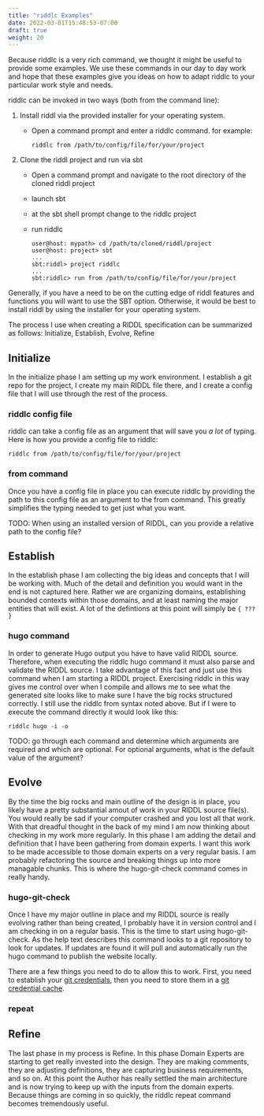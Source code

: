 ```yaml
---
title: "riddlc Examples"
date: 2022-03-01T15:48:53-07:00
draft: true
weight: 20
---
```


Because riddlc is a very rich command, we thought it might be useful to provide
some examples. We use these commands in our day to day work and hope that these
examples give you ideas on how to adapt riddlc to your particular work style
and needs.

riddlc can be invoked in two ways (both from the command line):
1. Install riddl via the provided installer for your operating system. 
    * Open a command prompt and enter a riddlc command. for example:

        ```riddlc from /path/to/config/file/for/your/project```
2. Clone the riddl project and run via sbt
    * Open a command prompt and navigate to the root directory of the cloned 
      riddl project
    * launch sbt
    * at the sbt shell prompt change to the riddlc project
    * run riddlc
    
        ```
        user@host: mypath> cd /path/to/cloned/riddl/project
        user@host: project> sbt
        ...
        sbt:riddl> project riddlc
        ...
        sbt:riddlc> run from /path/to/config/file/for/your/project
        ```

Generally, if you have a need to be on the cutting edge of riddl features and
functions you will want to use the SBT option. Otherwise, it would be best to
install riddl by using the installer for your operating system.

The process I use when creating a RIDDL specification can be summarized as
follows: Initialize, Establish, Evolve, Refine

## Initialize
In the initialize phase I am setting up my work environment. I establish a git
repo for the project, I create my main RIDDL file there, and I create a config
file that I will use through the rest of the process.

### riddlc config file
riddlc can take a config file as an argument that will save you _a lot_ of
typing. Here is how you provide a config file to riddlc:
```
riddlc from /path/to/config/file/for/your/project
```
 
### from command
Once you have a config file in place you can execute riddlc by providing the
path to this config file as an argument to the from command. This greatly simplifies the typing needed to get just what you want.

TODO: When using an installed version of RIDDL, can you provide a relative path to the config file?

## Establish
In the establish phase I am collecting the big ideas and concepts that I will be working with. Much of the detail and definition you would want in the end is not captured here. Rather we are organizing domains, establishing bounded contexts within those domains, and at least naming the major entities that will exist. A lot of the defintions at this point will simply be ```{ ??? }```

### hugo command
In order to generate Hugo output you have to have valid RIDDL source. Therefore, when executing the riddlc hugo command it must also parse and validate the RIDDL source. I take advantage of this fact and just use this command when I am starting a RIDDL project. Exercising riddlc in this way gives me control over when I compile and allows me to see what the generated site looks like to make sure I have the big rocks structured correctly. I still use the riddlc from syntax noted above. But if I were to execute the command directly it would look like this:
```
riddlc hugo -i -o
```
TODO: go through each command and determine which arguments are required and which are optional. For optional arguments, what is the default value of the argument?

## Evolve
By the time the big rocks and main outline of the design is in place, you likely have a pretty substantial amout of work in your RIDDL source file(s). You would really be sad if your computer crashed and you lost all that work. With that dreadful thought in the back of my mind I am now thinking about checking in my work more regularly. In this phase I am adding the detail and definition that I have been gathering from domain experts. I want this work to be made accessible to those domain experts on a very regular basis. I am probably refactoring the source and breaking things up into more managable chunks. This is where the hugo-git-check command comes in really handy.

### hugo-git-check
Once I have my major outline in place and my RIDDL source is really evolving rather than being created, I probably have it in version control and I am checking in on a regular basis. This is the time to start using hugo-git-check. As the help text describes this command looks to a git repository to look for updates. If updates are found it will pull and automatically run the hugo command to publish the website locally.

There are a few things you need to do to allow this to work. First, you need to establish your [git credentials](https://git-scm.com/docs/gitcredentials), then you need to store them in a [git credential cache](https://git-scm.com/docs/git-credential-cache).

### repeat

## Refine
The last phase in my process is Refine. In this phase Domain Experts are starting to get really invested into the design. They are making comments, they are adjusting definitions, they are capturing business requirements, and so on. At this point the Author has really settled the main architecture and is now trying to keep up with the inputs from the domain experts. Because things are coming in so quickly, the riddlc repeat command becomes tremendously useful.